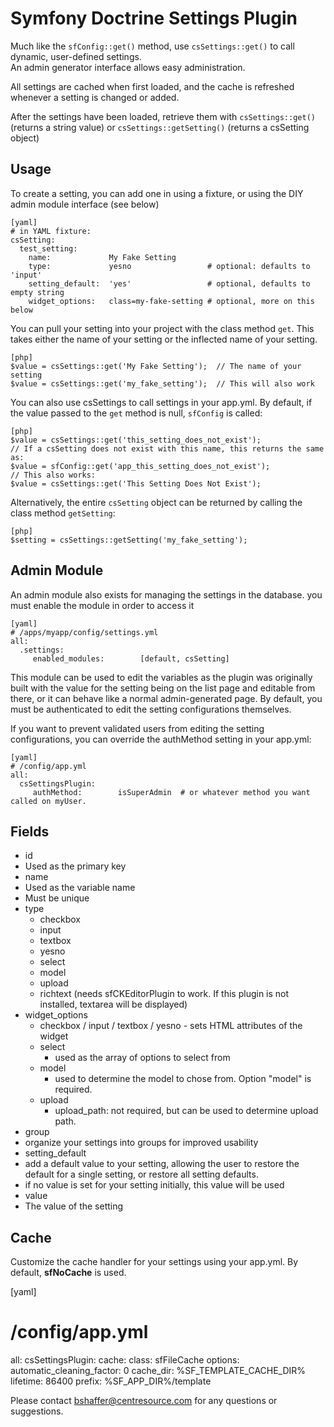 # Symfony Doctrine Settings Plugin #

Much like the `` sfConfig::get() `` method, use `` csSettings::get() `` to call dynamic, user-defined settings.  
An admin generator interface allows easy administration.

All settings are cached when first loaded, and the cache is refreshed whenever a
setting is changed or added.

After the settings have been loaded, retrieve them with `` csSettings::get() `` 
(returns a string value) or `` csSettings::getSetting() `` (returns a csSetting object)

## Usage ##

To create a setting, you can add one in using a fixture, or using the DIY admin module interface (see below)
    
    [yaml]
    # in YAML fixture:
    csSetting:
      test_setting:
        name:             My Fake Setting
        type:             yesno                 # optional: defaults to 'input'
        setting_default:  'yes'                 # optional, defaults to empty string
        widget_options:   class=my-fake-setting # optional, more on this below

You can pull your setting into your project with the class method `` get ``.  This takes
either the name of your setting or the inflected name of your setting.

    [php]
    $value = csSettings::get('My Fake Setting');  // The name of your setting
    $value = csSettings::get('my_fake_setting');  // This will also work

You can also use csSettings to call settings in your app.yml.  By default, if the value passed
to the `` get `` method is null, `` sfConfig `` is called:

    [php]
    $value = csSettings::get('this_setting_does_not_exist'); 
    // If a csSetting does not exist with this name, this returns the same as:
    $value = sfConfig::get('app_this_setting_does_not_exist');
    // This also works:
    $value = csSettings::get('This Setting Does Not Exist');     

Alternatively, the entire `` csSetting `` object can be returned by calling the class method
`` getSetting ``:

    [php]
    $setting = csSettings::getSetting('my_fake_setting');

## Admin Module ##
An admin module also exists for managing the settings in the database. you must enable the module in order to access it

    [yaml]
    # /apps/myapp/config/settings.yml
    all:
      .settings:
         enabled_modules:        [default, csSetting]

This module can be used to edit the variables as the plugin was originally built with the value for the setting being on the 
list page and editable from there, or it can behave like a normal admin-generated page.
By default, you must be authenticated to edit the setting configurations themselves.  

If you want to prevent validated users from editing the setting configurations, you can
override the authMethod setting in your app.yml:

    [yaml]
    # /config/app.yml
    all:
      csSettingsPlugin:
         authMethod:        isSuperAdmin  # or whatever method you want called on myUser.  

## Fields ##
 * id
  * Used as the primary key
 * name
  * Used as the variable name
  * Must be unique
 * type
   * checkbox
   * input
   * textbox
   * yesno
   * select
   * model
   * upload
   * richtext (needs sfCKEditorPlugin to work. If this plugin is not installed, textarea will be displayed)
 * widget_options
   * checkbox / input / textbox / yesno - sets HTML attributes of the widget
   * select
     * used as the array of options to select from
   * model
     * used to determine the model to chose from. Option "model" is required.
   * upload
     * upload_path: not required, but can be used to determine upload path.
 * group
  * organize your settings into groups for improved usability
 * setting_default
  * add a default value to your setting, allowing the user to restore the default
    for a single setting, or restore all setting defaults.
  * if no value is set for your setting initially, this value will be used
 * value
  * The value of the setting

## Cache ##

Customize the cache handler for your settings using your app.yml.  By default, __sfNoCache__ is used.

  [yaml]
  # /config/app.yml
  all:
    csSettingsPlugin:
      cache:
        class: sfFileCache
        options:
          automatic_cleaning_factor: 0
          cache_dir:                 %SF_TEMPLATE_CACHE_DIR%
          lifetime:                  86400
          prefix:                    %SF_APP_DIR%/template



Please contact bshaffer@centresource.com for any questions or suggestions.